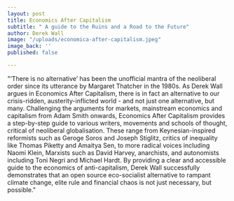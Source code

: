 ```yaml
---
layout: post
title: Economics After Capitalism
subtitle: " A guide to the Ruins and a Road to the Future"
author: Derek Wall
image: "/uploads/economica-after-capitalism.jpeg"
image_back: ''
published: false

---
```

"‘There is no alternative’ has been the unofficial mantra of the neoliberal order since its utterance by Margaret Thatcher in the 1980s. As Derek Wall argues in Economics After Capitalism, there is in fact an alternative to our crisis-ridden, austerity-inflicted world - and not just one alternative, but many. Challenging the arguments for markets, mainstream economics and capitalism from Adam Smith onwards, Economics After Capitalism provides a step-by-step guide to various writers, movements and schools of thought, critical of neoliberal globalisation. These range from Keynesian-inspired reformists such as Geroge Soros and Joseph Stiglitz, critics of inequality like Thomas Piketty and Amaitya Sen, to more radical voices including Naomi Klein, Marxists such as David Harvey, anarchists, and autonomists including Toni Negri and Michael Hardt. By providing a clear and accessible guide to the economics of anti-capitalism, Derek Wall successfully demonstrates that an open source eco-socialist alternative to rampant climate change, elite rule and financial chaos is not just necessary, but possible."